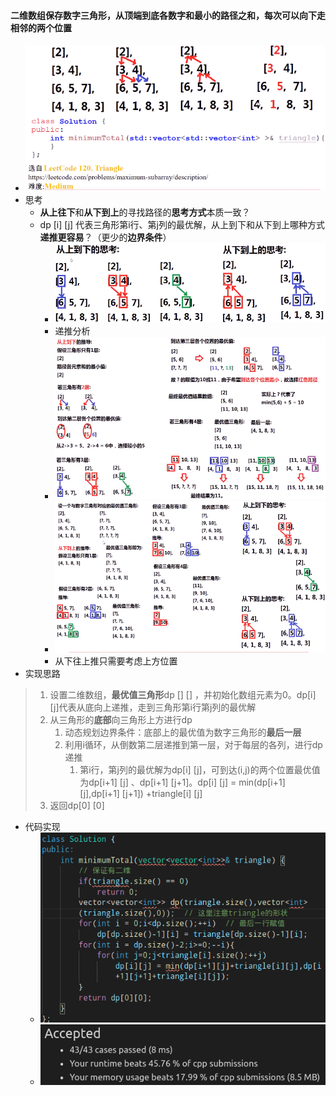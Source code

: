 #### 二维数组保存数字三角形，从**顶端到底**各数字**和最小**的路径之和，每次可以向下走**相邻**的两个位置

* ![image-20210706200412263](三角形.assets/image-20210706200412263.png)
* 思考
  * **从上往下**和**从下到上**的寻找路径的**思考方式**本质一致？
  * dp [i] [j] 代表三角形第i行、第j列的最优解，从上到下和从下到上哪种方式**递推更容易**？（更少的**边界条件**）
    * ![image-20210706200935504](三角形.assets/image-20210706200935504.png)
    * 递推分析
    * ![image-20210706201402890](三角形.assets/image-20210706201402890.png)
    * ![image-20210706201943796](三角形.assets/image-20210706201943796.png)
    * 从下往上推只需要考虑上方位置
* 实现思路

> 1. 设置二维数组，**最优值三角形**dp [] [] ，并初始化数组元素为0。dp[i] [j]代表从底向上递推，走到三角形第i行第j列的最优解
> 2. 从三角形的**底部**向三角形上方进行dp
>    1. 动态规划边界条件：底部上的最优值为数字三角形的**最后一层**
>    2. 利用i循环，从倒数第二层递推到第一层，对于每层的各列，进行dp递推
>       1. 第i行，第j列的最优解为dp[i] [j]，可到达(i,j)的两个位置最优值为dp[i+1] [j] 、dp[i+1] [j+1]。dp[i] [j] = min(dp[i+1] [j],dp[i+1] [j+1]) +triangle[i] [j]
> 3. 返回dp[0] [0]

* 代码实现
  * ![image-20210706204613872](三角形.assets/image-20210706204613872.png)
  * ![image-20210706204459722](三角形.assets/image-20210706204459722.png)